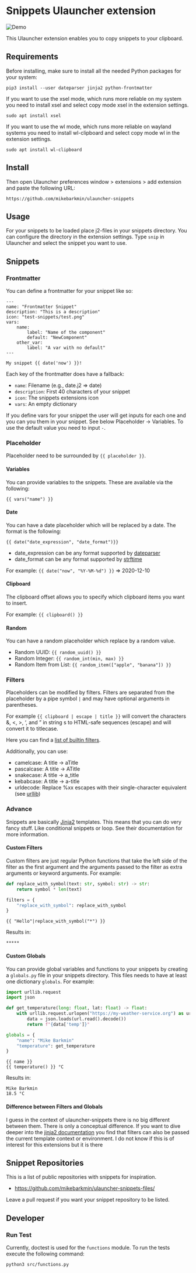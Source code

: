 # Snippets Ulauncher extension

![Demo](demo.gif)

This Ulauncher extension enables you to copy snippets to your clipboard.

## Requirements

Before installing, make sure to install all the needed Python packages for your system:
```
pip3 install --user dateparser jinja2 python-frontmatter
```

If you want to use the xsel mode, which runs more reliable on my system you need to install xsel and select copy mode xsel in the extension settings.

```
sudo apt install xsel
```

If you want to use the wl mode, which runs more reliable on wayland systems you need to install wl-clipboard and select copy mode wl in the extension settings.

```
sudo apt install wl-clipboard
```

## Install

Then open Ulauncher preferences window > extensions > add extension and paste the following URL:

```
https://github.com/mikebarkmin/ulauncher-snippets
```

## Usage

For your snippets to be loaded place j2-files in your snippets directory. You can configure the directory in the extension settings. Type `snip` in Ulauncher and select the snippet you want to use.

## Snippets

### Frontmatter

You can define a frontmatter for your snippet like so:

```
---
name: "Frontmatter Snippet"
description: "This is a description"
icon: "test-snippets/test.png"
vars:
    name: 
        label: "Name of the component"
        default: "NewComponent"
    other_var:
        label: "A var with no default"
---

My snippet {{ date('now') }}!
```

Each key of the frontmatter does have a fallback:

* `name`: Filename (e.g., date.j2 => date)
* `description`: First 40 characters of your snippet
* `icon`: The snippets extensions icon
* `vars`: An empty dictionary

If you define vars for your snippet the user will get inputs for each one and you can you them in your snippet. See below Placeholder -> Variables. To use the default value you need to input `-`.

### Placeholder

Placeholder need to be surrounded by `{{ placeholder }}`.

#### Variables

You can provide variables to the snippets. These are available via the following:

```
{{ vars("name") }}
```

#### Date

You can have a date placeholder which will be replaced by a date. The format is the following:

```
{{ date("date_expression", "date_format")}}
```

* date_expression can be any format supported by [dateparser](https://dateparser.readthedocs.io/en/latest/)
* date_format can be any format supported by [strftime](http://strftime.org/)

For example: `{{ date("now", "%Y-%M-%d") }}` => 2020-12-10

#### Clipboard

The clipboard offset allows you to specify which clipboard items you want to insert.

For example: `{{ clipboard() }}`

#### Random

You can have a random placeholder which replace by a random value.

* Random UUID: `{{ random_uuid() }}`
* Random Integer: `{{ random_int(min, max) }}`
* Random Item from List: `{{ random_item(["apple", "banana"]) }}`

### Filters

Placeholders can be modified by filters. Filters are separated from the placeholder by a pipe symbol `|` and may have optional arguments in parentheses.

For example `{{ clipboard | escape | title }}` will convert the characters &, <, >, ‘, and ” in string s to HTML-safe sequences (escape) and will convert it to titlecase.

Here you can find a [list of builtin filters](https://jinja.palletsprojects.com/en/2.11.x/templates/#list-of-builtin-filters).

Additionally, you can use:

* camelcase: A title -> aTitle
* pascalcase: A title -> ATitle
* snakecase: A title -> a_title
* kebabcase: A title -> a-title
* urldecode: Replace %xx escapes with their single-character equivalent (see [urllib](https://docs.python.org/3/library/urllib.parse.html#urllib.parse.unquote))

### Advance

Snippets are basically [Jinja2](https://jinja.palletsprojects.com/en/2.11.x/templates/) templates. This means that you can do very fancy stuff. Like conditional snippets or loop. See their documentation for more information.

#### Custom Filters

Custom filters are just regular Python functions that take the left side of the filter as the first argument and the arguments passed to the filter as extra arguments or keyword arguments. For example:

```python
def replace_with_symbol(text: str, symbol: str) -> str:
    return symbol * len(text)

filters = {
    "replace_with_symbol": replace_with_symbol
}
```

```j2
{{ "Hello"|replace_with_symbol("*") }}
```

Results in:

```
*****
```

#### Custom Globals

You can provide global variables and functions to your snippets by creating a `globals.py` file in your snippets directory. This files needs to have at least one dictionary `globals`. For example:

```python
import urllib.request
import json

def get_temperature(long: float, lat: float) -> float:
    with urllib.request.urlopen("https://my-weather-service.org") as url:
        data = json.loads(url.read().decode())
        return f"{data['temp']}"

globals = {
    "name": "Mike Barkmin"
    "temperature": get_temperature
}
```

```j2
{{ name }}
{{ temperature() }} °C
```

Results in:

```
Mike Barkmin
18.5 °C
```


#### Difference between Filters and Globals

I guess in the context of ulauncher-snippets there is no big different between them. There is only a conceptual difference. If you want to dive deeper into the [jinja2 documentation](https://jinja.palletsprojects.com/en/2.11.x/api/#custom-filters) you find that filters can also be passed the current template context or environment. I do not know if this is of interest for this extensions but it is there
## Snippet Repositories

This is a list of public repositories with snippets for inspiration.

- https://github.com/mikebarkmin/ulauncher-snippets-files/

Leave a pull request if you want your snippet repository to be listed.

## Developer

### Run Test

Currently, doctest is used for the `functions` module. To run the tests execute the following command:

```
python3 src/functions.py
``` 
